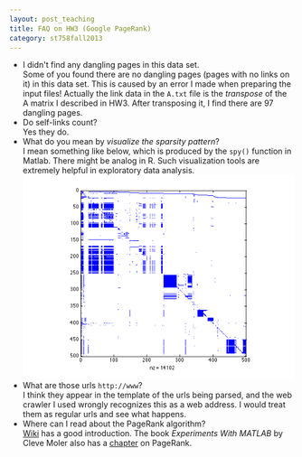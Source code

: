 ```yaml
---
layout: post_teaching
title: FAQ on HW3 (Google PageRank)
category: st758fall2013
---
```


* I didn't find any dangling pages in this data set.  
Some of you found there are no dangling pages (pages with no links on it) in this data set. This is caused by an error I made when preparing the input files! Actually the link data in the `A.txt` file is the *transpose* of the A matrix I described in HW3. After transposing it, I find there are 97 dangling pages.
* Do self-links count?  
Yes they do.
* What do you mean by *visualize the sparsity pattern*?  
I mean something like below, which is produced by the `spy()` function in Matlab. There might be analog in R. Such visualization tools are extremely helpful in exploratory data analysis. ![](./A_sparsity.png) 
* What are those urls `http://www`?  
I think they appear in the template of the urls being parsed, and the web crawler I used wrongly recognizes this as a web address. I would treat them as regular urls and see what happens.
* Where can I read about the PageRank algorithm?  
[Wiki](http://en.wikipedia.org/wiki/PageRank) has a good introduction. The book *Experiments With MATLAB* by Cleve Moler also has a [chapter](http://www.mathworks.com/moler/exm/chapters/pagerank.pdf) on PageRank.